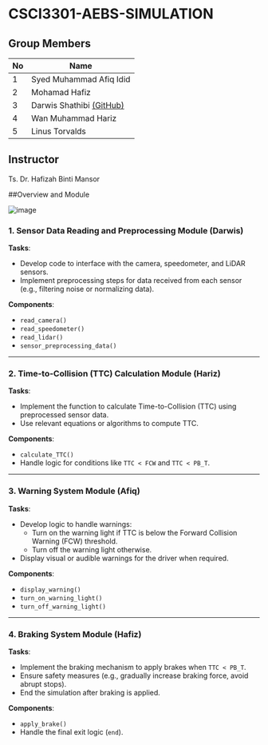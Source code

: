 # CSCI3301-AEBS-SIMULATION

## Group Members
| No | Name              |
|----|-------------------|
| 1  | Syed Muhammad Afiq Idid  |
| 2  | Mohamad Hafiz |
| 3  | Darwis Shathibi [(GitHub)](https://github.com/darwishathibi)  |
| 4  | Wan Muhammad Hariz  |
| 5  | Linus Torvalds  |

## Instructor
Ts. Dr. Hafizah Binti Mansor

##Overview and Module

![image](https://github.com/user-attachments/assets/c2e71c9a-0ad4-4f9e-804c-14ab47ef4a7c)

### 1. Sensor Data Reading and Preprocessing Module (Darwis)
**Tasks**:
- Develop code to interface with the camera, speedometer, and LiDAR sensors.
- Implement preprocessing steps for data received from each sensor (e.g., filtering noise or normalizing data).

**Components**:
- `read_camera()`
- `read_speedometer()`
- `read_lidar()`
- `sensor_preprocessing_data()`

---

### 2. Time-to-Collision (TTC) Calculation Module (Hariz)
**Tasks**:
- Implement the function to calculate Time-to-Collision (TTC) using preprocessed sensor data.
- Use relevant equations or algorithms to compute TTC.

**Components**:
- `calculate_TTC()`
- Handle logic for conditions like `TTC < FCW` and `TTC < PB_T`.

---

### 3. Warning System Module (Afiq)
**Tasks**:
- Develop logic to handle warnings:
  - Turn on the warning light if TTC is below the Forward Collision Warning (FCW) threshold.
  - Turn off the warning light otherwise.
- Display visual or audible warnings for the driver when required.

**Components**:
- `display_warning()`
- `turn_on_warning_light()`
- `turn_off_warning_light()`

---

### 4. Braking System Module (Hafiz)
**Tasks**:
- Implement the braking mechanism to apply brakes when `TTC < PB_T`.
- Ensure safety measures (e.g., gradually increase braking force, avoid abrupt stops).
- End the simulation after braking is applied.

**Components**:
- `apply_brake()`
- Handle the final exit logic (`end`).

